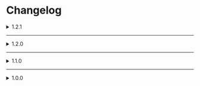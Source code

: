 # Changelog

<details>
<summary>1.2.1</summary>

## Changed

- Updated Csync Dependncy from 1.0.6 to 1.0.7
- Updated changelog file to fix spelling mistakes

</details>
<hr>
<details>
<summary>1.2.0</summary>

## Added

- Dead players can now 'Yippee' to eachother!
- Cooldown config for those who dislike spamming. Please note: this is Host controlled, make sure to ask the host to enable cooldowns if you really dislike it. Cooldown is **OFF** by default
- Cooldown time for set cooldown, defaults to 2 seconds.

## Changed

- changed 'Yippee' sound to one with less clicky audio

### Enjoy!!

</details>
<hr>

<details>
<summary>1.1.0</summary>

## Added

- Walkie talkie now transmits the sound when shouting 'Yippee!' (minor oversight, my bad!)
- Added config value for the volume of shouting 'Yippee!'.
- Added config value for how far the EnemyAI detection range is when shouting 'Yippee! (if enabled)
- Added config value for how loud the EnemyAI detection volume is when shouting 'Yippee! (if enabled)
- Added syncing to config values using Csync. This means that no matter what your config file is, everything marked with '(HOST ONLY)' will be synced when playing online or in a LAN.

## Changed

- Confetti spam has been reduced, but can be re-enabled in the configs for those who desperately want to cause confetti rain.

</details>
<hr>
<details>
<summary>1.0.0</summary>

## Added

- Yippee Key (Configurable)
- Notify enemies on 'Yippee' (Configurable)
- Confetti (Configurable)
- Debug messages (Configurable)

</details>
